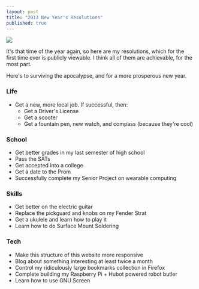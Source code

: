 ```yaml
---
layout: post
title: "2013 New Year's Resolutions"
published: true
---
```


<img src="https://s3.amazonaws.com/f.cl.ly/items/3d0Y0P1G3S061m1A1h2G/6a00d83451b74a69e2017d3e40bf35970c-800wi.png" />

It's that time of the year again, so here are my resolutions, which for the first time ever is publicly viewable. I think all of them are achievable, for the most part.

Here's to surviving the apocalypse, and for a more prosperous new year.

### Life
- Get a new, more local job. If successful, then:
	- Get a Driver's License
	- Get a scooter
	- Get a fountain pen, new watch, and compass (because they're cool)

### School
- Get better grades in my last semester of high school
- Pass the SATs
- Get accepted into a college
- Get a date to the Prom
- Successfully complete my Senior Project on wearable computing
	
### Skills
- Get better on the electric guitar
- Replace the pickguard and knobs on my Fender Strat
- Get a ukulele and learn how to play it
- Learn how to do Surface Mount Soldering

### Tech
- Make this structure of this website more responsive
- Blog about something interesting at least twice a month
- Control my ridiculously large bookmarks collection in Firefox
- Complete building my Raspberry Pi + Hubot powered robot butler 
- Learn how to use GNU Screen